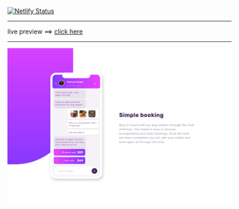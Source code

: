 [![Netlify Status](https://api.netlify.com/api/v1/badges/2645b946-c66b-4359-b812-102bbab6168e/deploy-status)](https://app.netlify.com/sites/chat-app-css-mtanash/deploys)
***
live preview ==> [click here](https://chat-app-css-mtanash.netlify.app/)

---

![screen shot of the page](/Screenshot.png)
